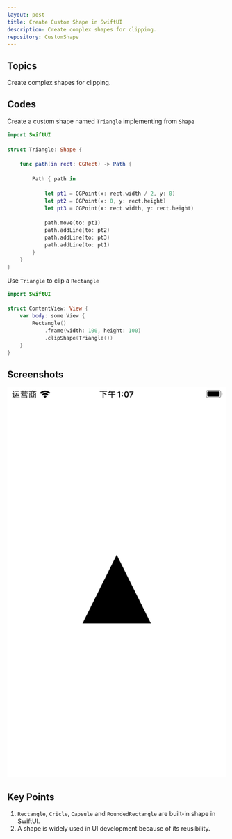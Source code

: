 ```yaml
---
layout: post
title: Create Custom Shape in SwiftUI
description: Create complex shapes for clipping.
repository: CustomShape
---
```


## Topics

Create complex shapes for clipping.

## Codes

Create a custom shape named `Triangle` implementing from `Shape`

```swift
import SwiftUI

struct Triangle: Shape {
    
    func path(in rect: CGRect) -> Path {
        
        Path { path in
            
            let pt1 = CGPoint(x: rect.width / 2, y: 0)
            let pt2 = CGPoint(x: 0, y: rect.height)
            let pt3 = CGPoint(x: rect.width, y: rect.height)
            
            path.move(to: pt1)
            path.addLine(to: pt2)
            path.addLine(to: pt3)
            path.addLine(to: pt1)
        }
    }
}
```

Use `Triangle` to clip a `Rectangle`

```swift
import SwiftUI

struct ContentView: View {
    var body: some View {
        Rectangle()
            .frame(width: 100, height: 100)
            .clipShape(Triangle())
    }
}
```

## Screenshots

![Custom Shape](/assets/2021-04-26-custom-shape.png)

## Key Points

1. `Rectangle`, `Cricle`, `Capsule` and `RoundedRectangle` are built-in shape in SwiftUI.
1. A shape is widely used in UI development because of its reusibility.
